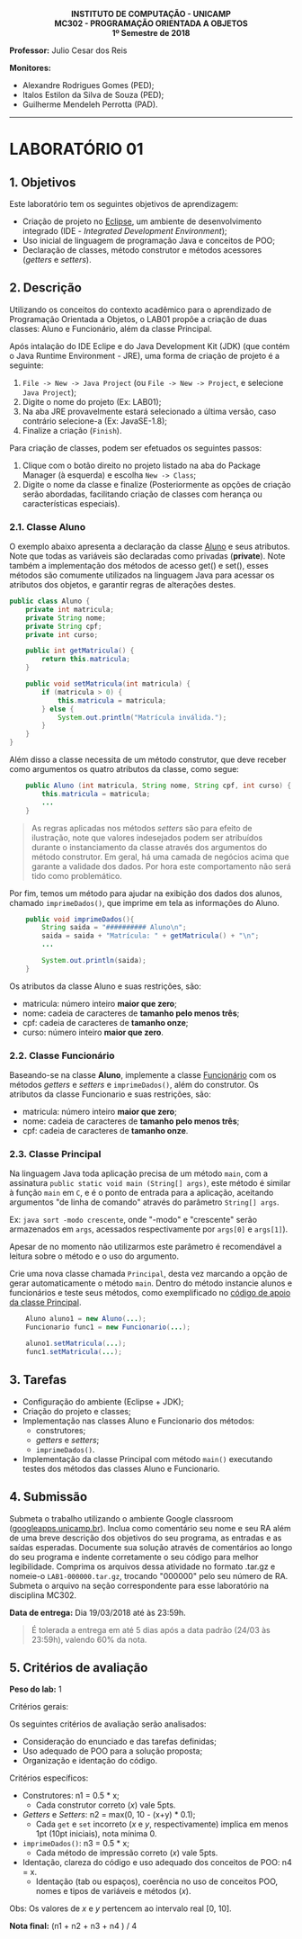 <!-- Início de workaround com HTML -->
<p align="center">
    <b>
        INSTITUTO DE COMPUTAÇÃO - UNICAMP </br>
        MC302 - PROGRAMAÇÃO ORIENTADA A OBJETOS </br>
        1º Semestre de 2018 </br>
    </b>
</p>
<!-- Fim de workaround com HTML -->

**Professor:** Julio Cesar dos Reis

**Monitores:**
  - Alexandre Rodrigues Gomes (PED);
  - Italos Estilon da Silva de Souza (PED);
  - Guilherme Mendeleh Perrotta (PAD).
___
# LABORATÓRIO 01

## 1. Objetivos

Este laboratório tem os seguintes objetivos de aprendizagem:
 * Criação de projeto no [Eclipse](https://www.eclipse.org/downloads/), um ambiente de desenvolvimento integrado (IDE - _Integrated Development Environment_);
 * Uso inicial de linguagem de programação Java e conceitos de POO;
 * Declaração de classes, método construtor e métodos acessores (_getters_ e _setters_).

## 2. Descrição

Utilizando os conceitos do contexto acadêmico para o aprendizado de
Programação Orientada a Objetos, o LAB01 propõe a criação de duas classes: Aluno
e Funcionário, além da classe Principal.

Após intalação do IDE Eclipe e do Java Development Kit (JDK) (que contém o Java Runtime Environment - JRE), uma forma de criação de projeto é a seguinte:
1. `File -> New -> Java Project` (ou `File -> New -> Project`, e selecione `Java Project`);
2. Digite o nome do projeto (Ex: LAB01);
3. Na aba JRE provavelmente estará selecionado a última versão, caso contrário
selecione-a (Ex: JavaSE-1.8);
4. Finalize a criação (`Finish`).

Para criação de classes, podem ser efetuados os seguintes passos:
1. Clique com o botão direito no projeto listado na aba do Package Manager (à esquerda)
e escolha `New -> Class`;
2. Digite o nome da classe e finalize (Posteriormente as opções de criação serão abordadas,
facilitando criação de classes com herança ou características especiais).


### 2.1. Classe Aluno

O exemplo abaixo apresenta a declaração da classe [Aluno](src/Aluno.java "Aluno.java")
e seus atributos. Note que todas as variáveis são declaradas como privadas (**private**).
Note também a implementação dos métodos de acesso get() e set(), esses métodos são
comumente utilizados na linguagem Java para acessar os atributos dos objetos, e garantir
regras de alterações destes.

```java
public class Aluno {
    private int matricula;
    private String nome;
    private String cpf;
    private int curso;

    public int getMatricula() {
        return this.matricula;
    }

    public void setMatricula(int matricula) {
        if (matricula > 0) {
            this.matricula = matricula;
        } else {
            System.out.println("Matrícula inválida.");
        }
    }
}
```
Além disso a classe necessita de um método construtor, que deve receber como
argumentos os quatro atributos da classe, como segue:
```java
    public Aluno (int matricula, String nome, String cpf, int curso) {
        this.matricula = matricula;
        ...
    }
```
> As regras aplicadas nos métodos _setters_ são para efeito de ilustração, note
que valores indesejados podem ser atribuídos durante o instanciamento da classe
através dos argumentos do método construtor. Em geral, há uma camada de negócios
acima que garante a validade dos dados. Por hora este comportamento não será
tido como problemático.

Por fim, temos um método para ajudar na exibição dos dados dos alunos, chamado
`imprimeDados()`, que imprime em tela as informações do Aluno.
```java
    public void imprimeDados(){
        String saida = "########## Aluno\n";
        saida = saida + "Matrícula: " + getMatricula() + "\n";
        ...

        System.out.println(saida);
    }
```
Os atributos da classe Aluno e suas restrições, são:
- matricula: número inteiro **maior que zero**;
- nome: cadeia de caracteres de **tamanho pelo menos três**;
- cpf: cadeia de caracteres de **tamanho onze**;
- curso: número inteiro **maior que zero**.


### 2.2. Classe Funcionário

Baseando-se na classe **Aluno**, implemente a classe [Funcionário](src/Funcionario.java "Funcionario.java") com
os métodos _getters_ e _setters_ e `imprimeDados()`, além do construtor. Os atributos da classe
Funcionario e suas restrições, são:
- matricula: número inteiro **maior que zero**;
- nome: cadeia de caracteres de **tamanho pelo menos três**;
- cpf: cadeia de caracteres de **tamanho onze**.

### 2.3. Classe Principal
Na linguagem Java toda aplicação precisa de um método `main`, com a assinatura
`public static void main (String[] args)`, este método é similar à função `main` em `C`,
e é o ponto de entrada para a aplicação, aceitando argumentos "de linha de comando"
através do parâmetro `String[] args`.

Ex: `java sort -modo crescente`, onde "-modo" e "crescente" serão armazenados em
`args`, acessados respectivamente por `args[0]` e `args[1]`).

Apesar de no momento não utilizarmos este parâmetro é recomendável a leitura
sobre o método e o uso do argumento.

Crie uma nova classe chamada `Principal`, desta vez marcando a opção de gerar
automaticamente o método `main`. Dentro do método instancie alunos e funcionários
e teste seus métodos, como exemplificado no [código de apoio da classe Principal](src/qt-Principal.java "qt-Principal.java").

```java
    Aluno aluno1 = new Aluno(...);
    Funcionario func1 = new Funcionario(...);

    aluno1.setMatricula(...);
    func1.setMatricula(...);

```


## 3. Tarefas

* Configuração do ambiente (Eclipse + JDK);
* Criação do projeto e classes;
* Implementação nas classes Aluno e Funcionario dos métodos:
  * construtores;
  * _getters_ e _setters_;
  * `imprimeDados()`.
* Implementação da classe Principal com método `main()` executando testes dos métodos das
classes Aluno e Funcionario.

## 4. Submissão
Submeta o trabalho utilizando o ambiente Google classroom ([googleapps.unicamp.br](https://googleapps.unicamp.br)).
Inclua como comentário seu nome e seu RA além de uma breve descrição dos objetivos do seu programa, as entradas e as saídas esperadas. Documente sua solução através de comentários ao longo do seu programa e indente corretamente o seu código para melhor legibilidade.
Comprima os arquivos dessa atividade no formato .tar.gz e nomeie-o `LAB1-000000.tar.gz`, trocando "000000" pelo seu número de RA. Submeta o arquivo na seção correspondente para
esse laboratório na disciplina MC302.

**Data de entrega:** Dia 19/03/2018 até às 23:59h.

> É tolerada a entrega em até 5 dias após a data padrão (24/03 às 23:59h), valendo 60% da nota.


## 5. Critérios de avaliação
**Peso do lab:** 1

Critérios gerais:

Os seguintes critérios de avaliação serão analisados:
* Consideração do enunciado e das tarefas definidas;
* Uso adequado de POO para a solução proposta;
* Organização e identação do código.

Critérios específicos:
- Construtores: n1 = 0.5 * x;
  - Cada construtor correto (_x_) vale 5pts.
- _Getters_ e _Setters_: n2 = max(0, 10 - (x+y) * 0.1);
  - Cada `get` e `set` incorreto (_x_ e _y_, respectivamente) implica em menos 1pt (10pt iniciais), nota mínima 0.
- `imprimeDados()`: n3 = 0.5 * x;
  - Cada método de impressão correto (_x_) vale 5pts.
- Identação, clareza do código e uso adequado dos conceitos de POO: n4 = x.
  - Identação (tab ou espaços), coerência no uso de conceitos POO, nomes e tipos de variáveis e métodos (_x_).

Obs: Os valores de _x_ e _y_ pertencem ao intervalo real [0, 10].

**Nota final:** (n1 + n2 + n3 + n4 ) / 4
